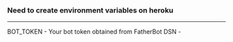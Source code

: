 ### Need to create environment variables on heroku

----

BOT_TOKEN - Your bot token obtained from FatherBot
DSN - 
